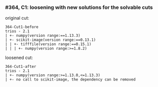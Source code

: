 ### #364, C1: loosening with new solutions for the solvable cuts
original cut:

```
364-Cut1-before
trios - 2.1
| +- numpy(version range:==1.13.3)
| +- scikit-image(version range:==0.13.1)
| | +- tifffile(version range:==0.15.1)
| | | +- numpy(version range:>=1.8.2)
```




loosened cut:
```
364-Cut1-after
trios - 2.1
| +- numpy(version range:>=1.13.0,<=1.13.3)
| +- no call to scikit-image, the dependency can be removed
```


